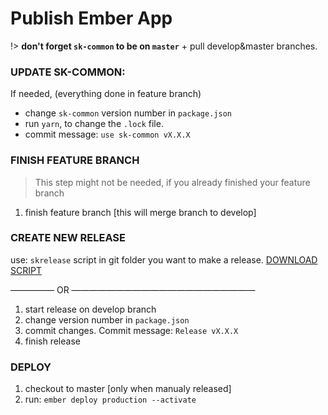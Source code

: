 # Publish Ember App
!> **don't forget `sk-common` to be on `master`** + pull develop&master branches.


### UPDATE SK-COMMON:
If needed, (everything done in feature branch)
  - change `sk-common` version number in `package.json`
  - run `yarn`, to change the `.lock` file.
  - commit message: `use sk-common vX.X.X`


### FINISH FEATURE BRANCH
> This step might not be needed, if you already finished your feature branch

  1. finish feature branch [this will merge branch to develop]


### CREATE NEW RELEASE
  use: `skrelease` script in git folder you want to make a release. [DOWNLOAD SCRIPT](https://gist.github.com/luisliuchao/07e2f32f7fffd1b11a03d25ea9df8031)

  ————— OR —————————————————————

  1. start release on develop branch
  2. change version number in `package.json`
  3. commit changes. Commit message: `Release vX.X.X`
  4. finish release

### DEPLOY
1. checkout to master [only when manualy released]
2. run: `ember deploy production --activate`
